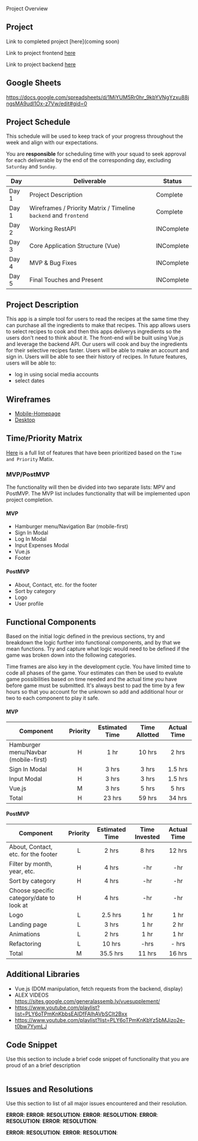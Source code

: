 Project Overview

## Project

Link to completed project [here](coming soon)

Link to project frontend [here](https://github.com/Nangshen16/p4frondendsh)

Link to project backend [here](https://github.com/Nangshen16/p4backend)

## Google Sheets
https://docs.google.com/spreadsheets/d/1MiYUM5Rr0hr_9kbYVNgYzxu88jngsMA9udl1Ox-z7Vw/edit#gid=0

## Project Schedule

This schedule will be used to keep track of your progress throughout the week and align with our expectations.

You are **responsible** for scheduling time with your squad to seek approval for each deliverable by the end of the corresponding day, excluding `Saturday` and `Sunday`.

| Day   | Deliverable                                                      | Status     |
| ----- | ---------------------------------------------------------------- | ---------- |
| Day 1 | Project Description                                              | Complete   |
| Day 1 | Wireframes / Priority Matrix / Timeline `backend` and `frontend` | Complete   |
| Day 2 | Working RestAPI                                                  | INComplete |
| Day 3 | Core Application Structure (Vue)                                 | INComplete |
| Day 4 | MVP & Bug Fixes                                                  | INComplete |
| Day 5 | Final Touches and Present                                        | INComplete |

## Project Description

This app is a simple tool for users to read the recipes at the same time they can purchase all the ingredients to make that recipes.
This app allows users to select recipes to cook and then this apps deliverys ingredients so the users don't need to think about it.
The front-end will be built using Vue.js and leverage the backend API.
Our users will cook and buy the ingredients for their selective recipes faster.
Users will be able to make an account and sign in. 
Users will be able to see their history of recipes.
In future features, users will be able to: 
- log in using social media accounts
- select dates 


## Wireframes

- [Mobile-Homepage](https://res.cloudinary.com/dcrioc0sw/image/upload/v1600101913/Screen_Shot_2020-09-14_at_12.44.50_PM_rieceq.png)
- [Desktop](https://res.cloudinary.com/dcrioc0sw/image/upload/v1600105133/Screen_Shot_2020-09-14_at_1.37.35_PM_vwoypr.png)

## Time/Priority Matrix

[Here](https://res.cloudinary.com/dcrioc0sw/image/upload/v1600053229/Screen_Shot_2020-09-13_at_11.12.47_PM_gpdozj.png) is a full list of features that have been prioritized based on the `Time and Priority` Matix.

### MVP/PostMVP

The functionality will then be divided into two separate lists: MPV and PostMVP. 
The MVP list includes functionality that will be implemented upon project completion.

#### MVP

- Hamburger menu/Navigation Bar (mobile-first)
- Sign In Modal
- Log In Modal
- Input Expenses Modal
- Vue.js
- Footer

#### PostMVP

- About, Contact, etc. for the footer
- Sort by category
- Logo
- User profile

## Functional Components

Based on the initial logic defined in the previous sections, try and breakdown the logic further into functional components, and by that we mean functions. Try and capture what logic would need to be defined if the game was broken down into the following categories.

Time frames are also key in the development cycle. You have limited time to code all phases of the game. Your estimates can then be used to evalute game possibilities based on time needed and the actual time you have before game must be submitted. It's always best to pad the time by a few hours so that you account for the unknown so add and additional hour or two to each component to play it safe.

#### MVP

| Component                     | Priority | Estimated Time | Time Allotted |     Actual Time  |
| ----------------------------- | :------: | :------------: | :------------: | :---------:     |
| Hamburger menu/Navbar (mobile-first)  |    H     |   1 hr      |     10 hrs       |     2 hrs|
| Sign In Modal                 |    H     |     3 hrs      |      3 hrs       |     1.5 hrs   |
| Input Modal                   |    H     |     3 hrs      |      3 hrs       |     1.5 hrs   |
| Vue.js                        |    M     |     3 hrs      |      5 hrs       |     5 hrs     |
| Total                         |    H     |     23 hrs     |      59 hrs      |    34 hrs     |

#### PostMVP

| Component                                      | Priority | Estimated Time | Time Invested | Actual Time |
| ---------------------------------------------- | :------: | :------------: | :------------: | :---------: |
| About, Contact, etc. for the footer            |    L     |     2 hrs      |      8 hrs     |     12 hrs  |
| Filter by month, year, etc.                    |    H     |     4 hrs      |      -hr       |     -hr     |
| Sort by category                               |    H     |     4 hrs      |      -hr       |     -hr     |
| Choose specific category/date to look at       |    H     |     4 hrs      |      -hr       |     -hr     |
| Logo                                           |    L     |    2.5 hrs     |      1 hr       |     1 hr     |
| Landing page                                        |    L     |    3 hrs     |      1 hr       |     2 hr     |
| Animations                                           |    L     |    2 hrs     |      1 hr       |     1 hr     |
| Refactoring                                     | L | 10 hrs | -hrs | - hrs|
| Total                                          |    M     |     35.5 hrs    |      11 hrs      |     16 hrs     |

## Additional Libraries

- Vue.js (DOM manipulation, fetch requests from the backend, display)
- ALEX VIDEOS https://sites.google.com/generalassemb.ly/vuesupplement/
- https://www.youtube.com/playlist?list=PLY6oTPmKnKbbsEAIDfFAlhAVbSCIt2Bxx
- https://www.youtube.com/playlist?list=PLY6oTPmKnKbYz5bMJizo2e-t0bw7YymLJ
## Code Snippet

Use this section to include a brief code snippet of functionality that you are proud of an a brief description

```

```

## Issues and Resolutions

Use this section to list of all major issues encountered and their resolution.

**ERROR**: 
**ERROR**: 
**RESOLUTION**: 
**ERROR**: 
**RESOLUTION**: 
**ERROR**: 
**RESOLUTION**: 
**ERROR**: 
**RESOLUTION**: 

**ERROR**: 
**RESOLUTION**: 
**ERROR**:
**RESOLUTION**: 
